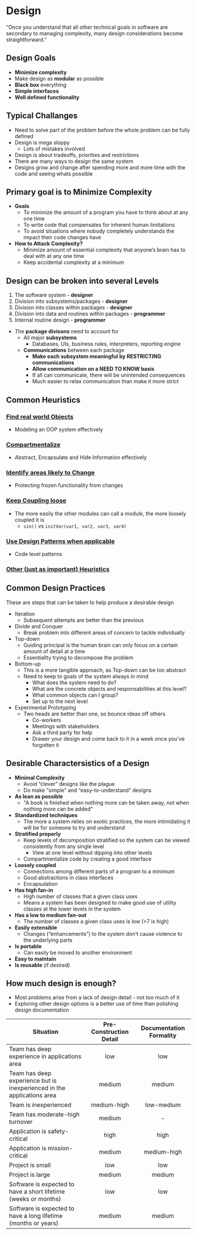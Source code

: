 # Design

“Once you understand that all other technical goals in software are secondary to managing complexity, many design considerations become straightforward.”

## Design Goals

* **Minimize complexity**
* Make design as **modular** as possible
* **Black box** everything
* **Simple interfaces**
* **Well defined functionality**

## Typical Challanges

* Need to solve part of the problem before the whole problem can be fully defined
* Design is mega sloppy
  * Lots of mistakes involved
* Design is about tradeoffs, priorities and restrictions
* There are many ways to design the same system
* Designs grow and change after spending more and more time with the code and seeing whats possible

## Primary goal is to Minimize Complexity

* **Goals**
  * To minimize the amount of a program you have to think about at any one time
  * To write code that compensates for inherent human limitations
  * To avoid situations where nobody completely understands the impact their code changes have
* **How to Attack Complexity?**
  * Minimize amount of essential complexity that anyone’s brain has to deal with at any one time
  * Keep accidental complexity at a minimum

## Design can be broken into several Levels

1. The software system - **designer**
2. Division into subsystems/packages - **designer**
3. Division into classes within packages - **designer**
4. Division into data and routines within packages - **programmer**
5. Internal routine design - **programmer**

* The **package divisons** need to account for
  * All major **subsystems**
    * Databases, UIs, business rules, interpreters, reporting engine
  * **Communications** between each package
    * **Make each subsystem meaningful by RESTRICTING communications**
    * **Allow communication on a NEED TO KNOW basis**
    * If all can communicate, there will be unintended consequences
    * Much easier to relax communication than make it more strict

## Common Heuristics

### [Find real world Objects](./OBJECTS.md)

* Modeling an OOP system effectively

### [Compartmentalize](../COMPARTMENTALIZATION.md)

* Abstract, Encapsulate and Hide Information effectively

### [Identify areas likely to Change](./CHANGE_AREAS.md)

* Protecting frozen functionality from changes

### [Keep Coupling loose](./COUPLING.md)

* The more easily the other modules can call a module, the more loosely coupled it is
  * `sin()` vs `initVar(var1, var2, var3, var4)`

### [Use Design Patterns when applicable](./CC_DESIGN_PATTERNS.md)

* Code level patterns

### [Other (just as important) Heuristics](./HEURISTICS.md)

## Common Design Practices

These are steps that can be taken to help produce a desirable design

* Iteration
  * Subsequent attempts are better than the previous
* Divide and Conquer
  * Break problem into different areas of concern to tackle individually
* Top-down
  * Guiding principal is the human brain can only focus on a certain amount of detail at a time
  * Essentiallty trying to decompose the problem
* Bottom-up
  * This is a more tangible approach, as Top-down can be too abstract
  * Need to keep to goals of the system always in mind
    * What does the system need to do?
    * What are the concrete objects and responsabilities at this level?
    * What common objects can I group?
    * Set up to the next level
* Experimental Prototyping
  * Two heads are better than one, so bounce ideas off others
    * Co-workers
    * Meetings with stakeholders
    * Ask a third party for help
    * Drawer your design and come back to it in a week once you've forgotten it

## Desirable Charactersistics of a Design

* **Minimal Complexity**
  * Avoid “clever” designs like the plague
  * Do make “simple” and “easy-to-understand” designs
* **As lean as possible**
  * "A book is finished when nothing more can be taken away, not when nothing more can be added"
* **Standardized techniques**
  * The more a system relies on exotic practices, the more intimidating it will be for someone to try and understand
* **Stratified properly**
  * Keep levels of decomposition stratified so the system can be viewed consistently from any single level
    * View at one level without dipping into other levels
  * Compartmentalize code by creating a good interface
* **Loosely coupled**
  * Connections among different parts of a program to a minimum
  * Good abstractions in class interfaces
  * Encapsulation
* **Has high fan-in**
  * High number of classes that a given class uses
  * Means a system has been designed to make good use of utility classes at the lower levels in the system
* **Has a low to medium fan-out**
  * The number of classes a given class uses is low (>7 is high)
* **Easily extensible**
  * Changes (“enhancements”) to the system don’t cause violence to the underlying parts
* **Is portable**
  * Can easily be moved to another environment
* **Easy to maintain**
* **Is reusable** (if desired)

## How much design is enough?

* Most problems arise from a lack of design detail - not too much of it
* Exploring other design options is a better use of time than polishing design documentation

| Situation | Pre-Construction Detail | Documentation Formality|
| --- |:-------------:|:-----:|
| Team has deep experience in applications area | low | low |
| Team has deep experience but is inexperienced in the applications area | medium | medium |
| Team is inexperienced | medium-high | low-medium |
| Team has moderate-high turnover | medium | - |
| Application is safety-critical | high | high |
| Application is mission-critical | medium | medium-high |
| Project is small | low | low |
| Project is large | medium | medium |
| Software is expected to have a short lifetime (weeks or months) | low | low |
| Software is expected to have a long lifetime (months or years) | medium | medium |

